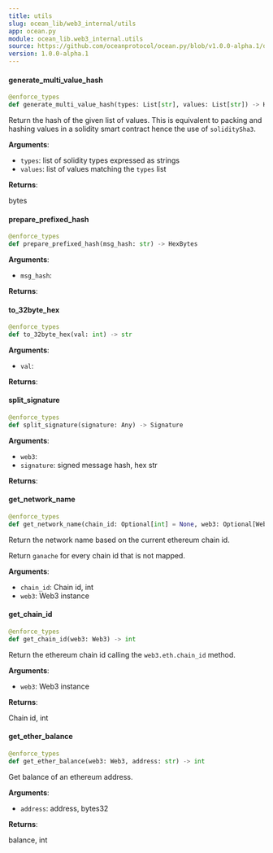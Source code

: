 ```yaml
---
title: utils
slug: ocean_lib/web3_internal/utils
app: ocean.py
module: ocean_lib.web3_internal.utils
source: https://github.com/oceanprotocol/ocean.py/blob/v1.0.0-alpha.1/ocean_lib/web3_internal/utils.py
version: 1.0.0-alpha.1
---
```

#### generate\_multi\_value\_hash

```python
@enforce_types
def generate_multi_value_hash(types: List[str], values: List[str]) -> HexBytes
```

Return the hash of the given list of values.
This is equivalent to packing and hashing values in a solidity smart contract
hence the use of `soliditySha3`.

**Arguments**:

- `types`: list of solidity types expressed as strings
- `values`: list of values matching the `types` list

**Returns**:

bytes

#### prepare\_prefixed\_hash

```python
@enforce_types
def prepare_prefixed_hash(msg_hash: str) -> HexBytes
```

**Arguments**:

- `msg_hash`: 

**Returns**:



#### to\_32byte\_hex

```python
@enforce_types
def to_32byte_hex(val: int) -> str
```

**Arguments**:

- `val`: 

**Returns**:



#### split\_signature

```python
@enforce_types
def split_signature(signature: Any) -> Signature
```

**Arguments**:

- `web3`: 
- `signature`: signed message hash, hex str

**Returns**:



#### get\_network\_name

```python
@enforce_types
def get_network_name(chain_id: Optional[int] = None, web3: Optional[Web3] = None) -> str
```

Return the network name based on the current ethereum chain id.

Return `ganache` for every chain id that is not mapped.

**Arguments**:

- `chain_id`: Chain id, int
- `web3`: Web3 instance

#### get\_chain\_id

```python
@enforce_types
def get_chain_id(web3: Web3) -> int
```

Return the ethereum chain id calling the `web3.eth.chain_id` method.

**Arguments**:

- `web3`: Web3 instance

**Returns**:

Chain id, int

#### get\_ether\_balance

```python
@enforce_types
def get_ether_balance(web3: Web3, address: str) -> int
```

Get balance of an ethereum address.

**Arguments**:

- `address`: address, bytes32

**Returns**:

balance, int

